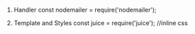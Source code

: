 1. Handler
    const nodemailer = require('nodemailer');

2. Template and Styles
    const juice = require('juice');  //inline css
